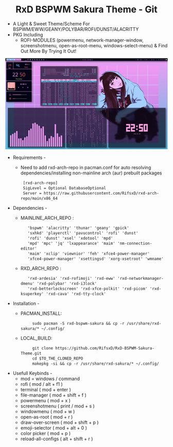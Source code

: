 <h1 align="center">RxD BSPWM Sakura Theme - Git</a></h1>

* A Light & Sweet Theme/Scheme For BSPWM/EWW/GEANY/POLYBAR/ROFI/DUNST/ALACRITTY 
* PKG Including 
   * ROFI-MODULES (powermenu, network-manager-window, screenshotmenu, open-as-root-menu, windows-select-menu) & Find Out More By Trying It Out! 

<p align="center">  
    <img alt="RxD BSPWM Preview" src="/docs/img/preview.png"/>


* Requirements -
   * Need to add rxd-arch-repo in pacman.conf for auto resolving dependencies/installing non-mainline arch (aur) prebuilt packages
         
          [rxd-arch-repo]
          SigLevel = Optional DatabaseOptional
          Server = https://raw.githubusercontent.com/RifsxD/rxd-arch-repo/main/x86_64
         
* Dependencies -
   * MAINLINE_ARCH_REPO :
   
            'bspwm' 'alacritty' 'thunar' 'geany' 'gpick'
		    'sxhkd' 'playerctl' 'pavucontrol' 'rofi' 'dunst'
		    'rofi' 'dunst' 'xsel' 'xdotool' 'mpd'
		    'mpd' 'mpc' 'jq' 'lxappearance' 'maim' 'nm-connection-editor'
		    'maim' 'xclip' 'viewnior' 'feh' 'xfce4-power-manager' 
		    'xfce4-power-manager' 'xsettingsd' 'xorg-xsetroot' 'wmname'
                         
	           	          
   * RXD_ARCH_REPO :
   
            'rxd-ardesia' 'rxd-rofimoji' 'rxd-eww' 'rxd-networkmanager-dmenu' 'rxd-polybar' 'rxd-i3lock'
            'rxd-betterlockscreen' 'rxd-xfce-polkit' 'rxd-picom' 'rxd-ksuperkey' 'rxd-cava' 'rxd-tty-clock'
                            
                            
* Installation -
   * PACMAN_INSTALL: 
   
              sudo pacman -S rxd-bspwm-sakura && cp -r /usr/share/rxd-sakura/* ~/.config/
   * LOCAL_BUILD: 
   
              git clone https://github.com/RifsxD/RxD-BSPWM-Sakura-Theme.git
              cd $TO_THE_CLONED_REPO
              makepkg -si && cp -r /usr/share/rxd-sakura/* ~/.config/
                  
* Usefull Keybinds -
   * mod = windows / command
   * rofi ( mod / alt + f1 )
   * terminal ( mod + enter )
   * file-manager ( mod + shift + f )
   * powermenu ( mod + x )
   * screenshotmenu ( print / mod + s )
   * windowmenu ( mod + w )
   * open-as-root ( mod + r )
   * draw-over-screen ( mod + shift + p )
   * emoji-selector ( mod + alt + 0 )
   * color picker ( mod + p )
   * reload-all-configs ( alt + shift + r )
   

